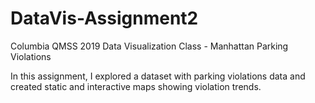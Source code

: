 # DataVis-Assignment2
Columbia QMSS 2019 Data Visualization Class - Manhattan Parking Violations

In this assignment, I explored a dataset with parking violations data and created static and interactive maps showing violation trends.
